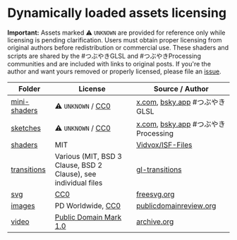 # Dynamically loaded assets licensing

**Important:** Assets marked ⚠️ `UNKNOWN` are provided for reference only while licensing is pending clarification.
Users must obtain proper licensing from original authors before redistribution or commercial use.
These shaders and scripts are shared by the #つぶやきGLSL and #つぶやきProcessing communities and are included with links to original posts. If you're the author and want yours removed or properly licensed, please file an [issue](https://github.com/darosh/px-stream).

| Folder                         | License                                                                      | Source / Author                                                                                             |
|--------------------------------|------------------------------------------------------------------------------|-------------------------------------------------------------------------------------------------------------|
| [mini-shaders](./mini-shaders) | ⚠️ `UNKNOWN` / [CC0](https://creativecommons.org/publicdomain/zero/1.0/)     | [x.com](https://x.com/), [bsky.app](https://bsky.app/) #つぶやきGLSL                                            |
| [sketches](./sketches)         | ⚠️ `UNKNOWN` / [CC0](https://creativecommons.org/publicdomain/zero/1.0/)     | [x.com](https://x.com/), [bsky.app](https://bsky.app/) #つぶやきProcessing                                      |
| [shaders](./shaders)           | MIT                                                                          | [Vidvox/ISF-Files](https://github.com/Vidvox/ISF-Files)                                                     |
| [transitions](./transitions)   | Various (MIT, BSD 3 Clause, BSD 2 Clause), see individual files              | [gl-transitions](https://github.com/gl-transitions/gl-transitions)                                          |
| [svg](./svg)                   | [CC0](https://creativecommons.org/publicdomain/zero/1.0/)                    | [freesvg.org](https://freesvg.org/)                                                                         |
| [images](./images)             | PD Worldwide, [CC0](https://creativecommons.org/publicdomain/zero/1.0/)      | [publicdomainreview.org](https://publicdomainreview.org/collection/hi-res-images-from-the-apollo-missions/) |
| [video](./video)               | [Public Domain Mark 1.0](https://creativecommons.org/publicdomain/mark/1.0/) | [archive.org](https://archive.org/details/publicmovies212/)                                                 |
